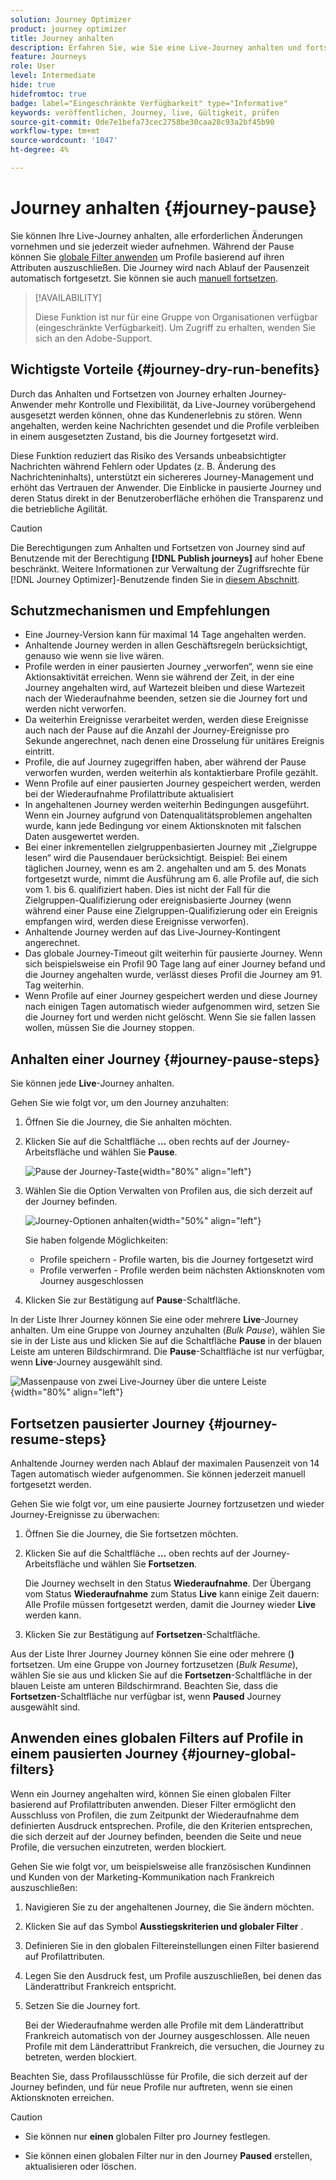 ```yaml
---
solution: Journey Optimizer
product: journey optimizer
title: Journey anhalten
description: Erfahren Sie, wie Sie eine Live-Journey anhalten und fortsetzen können
feature: Journeys
role: User
level: Intermediate
hide: true
hidefromtoc: true
badge: label="Eingeschränkte Verfügbarkeit" type="Informative"
keywords: veröffentlichen, Journey, live, Gültigkeit, prüfen
source-git-commit: 0de7e1befa73cec2758be30caa28c93a2bf45b90
workflow-type: tm+mt
source-wordcount: '1047'
ht-degree: 4%

---
```


# Journey anhalten {#journey-pause}

Sie können Ihre Live-Journey anhalten, alle erforderlichen Änderungen vornehmen und sie jederzeit wieder aufnehmen.<!--You can choose whether the journey is resumed at the end of the pause period, or whether it stops completely. --> Während der Pause können Sie [globale Filter anwenden](#journey-global-filters) um Profile basierend auf ihren Attributen auszuschließen. Die Journey wird nach Ablauf der Pausenzeit automatisch fortgesetzt. Sie können sie auch [manuell fortsetzen](#journey-resume-steps).

>[!AVAILABILITY]
>
>Diese Funktion ist nur für eine Gruppe von Organisationen verfügbar (eingeschränkte Verfügbarkeit). Um Zugriff zu erhalten, wenden Sie sich an den Adobe-Support.


## Wichtigste Vorteile {#journey-dry-run-benefits}

Durch das Anhalten und Fortsetzen von Journey erhalten Journey-Anwender mehr Kontrolle und Flexibilität, da Live-Journey vorübergehend ausgesetzt werden können, ohne das Kundenerlebnis zu stören. Wenn angehalten, werden keine Nachrichten gesendet und die Profile verbleiben in einem ausgesetzten Zustand, bis die Journey fortgesetzt wird.

Diese Funktion reduziert das Risiko des Versands unbeabsichtigter Nachrichten während Fehlern oder Updates (z. B. Änderung des Nachrichteninhalts), unterstützt ein sichereres Journey-Management und erhöht das Vertrauen der Anwender. Die Einblicke in pausierte Journey und deren Status direkt in der Benutzeroberfläche erhöhen die Transparenz und die betriebliche Agilität.

>[!CAUTION]
>
>Die Berechtigungen zum Anhalten und Fortsetzen von Journey sind auf Benutzende mit der Berechtigung **[!DNL Publish journeys]** auf hoher Ebene beschränkt. Weitere Informationen zur Verwaltung der Zugriffsrechte für [!DNL Journey Optimizer]-Benutzende finden Sie in [diesem Abschnitt](../administration/permissions-overview.md).

## Schutzmechanismen und Empfehlungen

* Eine Journey-Version kann für maximal 14 Tage angehalten werden.
* Anhaltende Journey werden in allen Geschäftsregeln berücksichtigt, genauso wie wenn sie live wären.
* Profile werden in einer pausierten Journey „verworfen“, wenn sie eine Aktionsaktivität erreichen. Wenn sie während der Zeit, in der eine Journey angehalten wird, auf Wartezeit bleiben und diese Wartezeit nach der Wiederaufnahme beenden, setzen sie die Journey fort und werden nicht verworfen.
* Da weiterhin Ereignisse verarbeitet werden, werden diese Ereignisse auch nach der Pause auf die Anzahl der Journey-Ereignisse pro Sekunde angerechnet, nach denen eine Drosselung für unitäres Ereignis eintritt.
* Profile, die auf Journey zugegriffen haben, aber während der Pause verworfen wurden, werden weiterhin als kontaktierbare Profile gezählt.
* Wenn Profile auf einer pausierten Journey gespeichert werden, werden bei der Wiederaufnahme Profilattribute aktualisiert
* In angehaltenen Journey werden weiterhin Bedingungen ausgeführt. Wenn ein Journey aufgrund von Datenqualitätsproblemen angehalten wurde, kann jede Bedingung vor einem Aktionsknoten mit falschen Daten ausgewertet werden.
* Bei einer inkrementellen zielgruppenbasierten Journey mit „Zielgruppe lesen“ wird die Pausendauer berücksichtigt. Beispiel: Bei einem täglichen Journey, wenn es am 2. angehalten und am 5. des Monats fortgesetzt wurde, nimmt die Ausführung am 6. alle Profile auf, die sich vom 1. bis 6. qualifiziert haben. Dies ist nicht der Fall für die Zielgruppen-Qualifizierung oder ereignisbasierte Journey (wenn während einer Pause eine Zielgruppen-Qualifizierung oder ein Ereignis empfangen wird, werden diese Ereignisse verworfen).
* Anhaltende Journey werden auf das Live-Journey-Kontingent angerechnet.
* Das globale Journey-Timeout gilt weiterhin für pausierte Journey. Wenn sich beispielsweise ein Profil 90 Tage lang auf einer Journey befand und die Journey angehalten wurde, verlässt dieses Profil die Journey am 91. Tag weiterhin.
* Wenn Profile auf einer Journey gespeichert werden und diese Journey nach einigen Tagen automatisch wieder aufgenommen wird, setzen Sie die Journey fort und werden nicht gelöscht. Wenn Sie sie fallen lassen wollen, müssen Sie die Journey stoppen.
  <!--* There is a guardrail (at an org level) on the max number of profiles that can be held in paused journeys. This guardrail is per org, and is visible in the journey inventory on a new bar (only visible when there are paused journeys).-->

## Anhalten einer Journey {#journey-pause-steps}

Sie können jede **Live**-Journey anhalten.

Gehen Sie wie folgt vor, um den Journey anzuhalten:

1. Öffnen Sie die Journey, die Sie anhalten möchten.
1. Klicken Sie auf die Schaltfläche **…** oben rechts auf der Journey-Arbeitsfläche und wählen Sie **Pause**.

   ![Pause der Journey-Taste](assets/pause-journey-button.png){width="80%" align="left"}

1. Wählen Sie die Option Verwalten von Profilen aus, die sich derzeit auf der Journey befinden.

   ![Journey-Optionen anhalten](assets/pause-confirm.png){width="50%" align="left"}

   Sie haben folgende Möglichkeiten:

   * Profile speichern - Profile warten, bis die Journey fortgesetzt wird
   * Profile verwerfen - Profile werden beim nächsten Aktionsknoten vom Journey ausgeschlossen

1. Klicken Sie zur Bestätigung auf **Pause**-Schaltfläche.

In der Liste Ihrer Journey können Sie eine oder mehrere **Live**-Journey anhalten. Um eine Gruppe von Journey anzuhalten (_Bulk Pause_), wählen Sie sie in der Liste aus und klicken Sie auf die Schaltfläche **Pause** in der blauen Leiste am unteren Bildschirmrand. Die **Pause**-Schaltfläche ist nur verfügbar, wenn **Live**-Journey ausgewählt sind.

![Massenpause von zwei Live-Journey über die untere Leiste](assets/bulk-pause-journeys.png){width="80%" align="left"}


## Fortsetzen pausierter Journey {#journey-resume-steps}

Anhaltende Journey werden nach Ablauf der maximalen Pausenzeit von 14 Tagen automatisch wieder aufgenommen. Sie können jederzeit manuell fortgesetzt werden.

Gehen Sie wie folgt vor, um eine pausierte Journey fortzusetzen und wieder Journey-Ereignisse zu überwachen:

1. Öffnen Sie die Journey, die Sie fortsetzen möchten.
1. Klicken Sie auf die Schaltfläche **…** oben rechts auf der Journey-Arbeitsfläche und wählen Sie **Fortsetzen**.

   Die Journey wechselt in den Status **Wiederaufnahme**. Der Übergang vom Status **Wiederaufnahme** zum Status **Live** kann einige Zeit dauern: Alle Profile müssen fortgesetzt werden, damit die Journey wieder **Live** werden kann.

1. Klicken Sie zur Bestätigung auf **Fortsetzen**-Schaltfläche.


Aus der Liste Ihrer Journey Journey können Sie eine oder mehrere (**)** fortsetzen. Um eine Gruppe von Journey fortzusetzen (_Bulk Resume_), wählen Sie sie aus und klicken Sie auf die **Fortsetzen**-Schaltfläche in der blauen Leiste am unteren Bildschirmrand. Beachten Sie, dass die **Fortsetzen**-Schaltfläche nur verfügbar ist, wenn **Paused** Journey ausgewählt sind.


## Anwenden eines globalen Filters auf Profile in einem pausierten Journey  {#journey-global-filters}

Wenn ein Journey angehalten wird, können Sie einen globalen Filter basierend auf Profilattributen anwenden. Dieser Filter ermöglicht den Ausschluss von Profilen, die zum Zeitpunkt der Wiederaufnahme dem definierten Ausdruck entsprechen. Profile, die den Kriterien entsprechen, die sich derzeit auf der Journey befinden, beenden die Seite und neue Profile, die versuchen einzutreten, werden blockiert.

Gehen Sie wie folgt vor, um beispielsweise alle französischen Kundinnen und Kunden von der Marketing-Kommunikation nach Frankreich auszuschließen:


1. Navigieren Sie zu der angehaltenen Journey, die Sie ändern möchten.

1. Klicken Sie auf das Symbol **Ausstiegskriterien und globaler Filter** .

1. Definieren Sie in den globalen Filtereinstellungen einen Filter basierend auf Profilattributen.

1. Legen Sie den Ausdruck fest, um Profile auszuschließen, bei denen das Länderattribut Frankreich entspricht.

1. Setzen Sie die Journey fort.

   Bei der Wiederaufnahme werden alle Profile mit dem Länderattribut Frankreich automatisch von der Journey ausgeschlossen. Alle neuen Profile mit dem Länderattribut Frankreich, die versuchen, die Journey zu betreten, werden blockiert.

Beachten Sie, dass Profilausschlüsse für Profile, die sich derzeit auf der Journey befinden, und für neue Profile nur auftreten, wenn sie einen Aktionsknoten erreichen.

>[!CAUTION]
>
>* Sie können nur **einen** globalen Filter pro Journey festlegen.
>
>* Sie können einen globalen Filter nur in den Journey **Paused** erstellen, aktualisieren oder löschen.